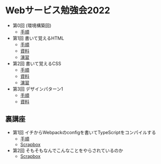 # Webサービス勉強会2022

- 第0回 (環境構築回)
  - [手順](https://github.com/kmc-jp/2022-web/tree/main/welcome)
- 第1回 書いて覚えるHTML
  - [手順](https://github.com/kmc-jp/2022-web/tree/main/section-template/section-01)
  - [資料](https://github.com/kmc-jp/2022-web/blob/main/notes/section-01.md)
  - [演習](https://github.com/kmc-jp/2022-web/tree/main/exercises/section-01)
- 第2回 書いて覚えるCSS
  - [手順](https://github.com/kmc-jp/2022-web/tree/main/section-template/section-02)
  - [資料](https://github.com/kmc-jp/2022-web/blob/main/notes/section-02.md)
  - [演習](https://github.com/kmc-jp/2022-web/tree/main/exercises/section-02)
- 第3回 デザインパターン1
  - [手順](https://github.com/kmc-jp/2022-web/blob/main/section-template/section-03/README.md)
  - [資料](https://github.com/kmc-jp/2022-web/blob/main/notes/section-03.md)

## 裏講座
- 第1回 イチからWebpackのconfigを書いてTypeScriptをコンパイルする
  - [手順](https://github.com/kmc-jp/2022-web/tree/main/ura-section-01)
  - [Scrapbox](https://scrapbox.io/2022-web-ura/%E7%AC%AC1%E5%9B%9E_%E3%82%A4%E3%83%81%E3%81%8B%E3%82%89Webpack%E3%81%AEconfig%E3%82%92%E6%9B%B8%E3%81%84%E3%81%A6TypeScript%E3%82%92%E3%82%B3%E3%83%B3%E3%83%91%E3%82%A4%E3%83%AB%E3%81%99%E3%82%8B)
- 第2回 そもそもなんでこんなことをやらされているのか
  - [Scrapbox](https://scrapbox.io/2022-web-ura/%E7%AC%AC2%E5%9B%9E_%E3%81%9D%E3%82%82%E3%81%9D%E3%82%82%E3%81%AA%E3%82%93%E3%81%A7%E3%81%93%E3%82%93%E3%81%AA%E3%81%93%E3%81%A8%E3%82%92%E3%82%84%E3%82%89%E3%81%95%E3%82%8C%E3%81%A6%E3%81%84%E3%82%8B%E3%81%AE%E3%81%8B)
